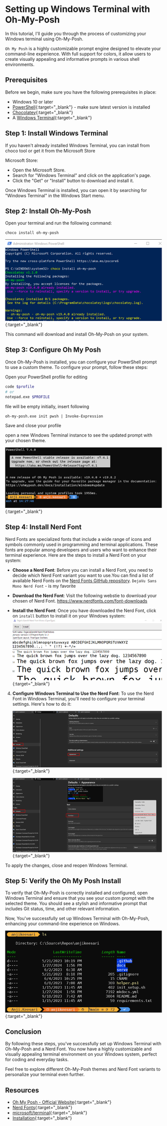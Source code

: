 # **Setting up Windows Terminal with Oh-My-Posh**

In this tutorial, I'll guide you through the process of customizing your Windows terminal using Oh-My-Posh. 

`Oh My Posh` is a highly customizable prompt engine designed to elevate your command-line experience. With full support for colors, it allow users to create visually appealing and informative prompts in various shell environments.

## **Prerequisites**

Before we begin, make sure you have the following prerequisites in place:

- Windows 10 or later
- [PowerShell](https://learn.microsoft.com/en-us/powershell/scripting/install/installing-powershell-on-windows?view=powershell-7.4){:target="_blank"} - make sure latest version is installed
- [Chocolatey](../developertools/software/windows.md#install-chocolatey){:target="_blank"}
- A [Windows Terminal](../developertools/software/windows.md#windows-terminal){:target="_blank"}


## **Step 1: Install Windows Terminal**

If you haven't already installed Windows Terminal, you can install from choco tool or get it from the Microsoft Store

Microsoft Store:

   - Open the Microsoft Store.
   - Search for "Windows Terminal" and click on the application's page.
   - Click the "Get" or "Install" button to download and install it.

Once Windows Terminal is installed, you can open it by searching for "Windows Terminal" in the Windows Start menu.

## **Step 2: Install Oh-My-Posh**

Open your terminal and run the following command:

```shell
choco install oh-my-posh
```

[![Alt text](images/oh-my-posh-1.png)](images/oh-my-posh-1.png){:target="_blank"}


This command will download and install Oh-My-Posh on your system. 


## **Step 3: Configure Oh My Posh**

Once Oh-My-Posh is installed, you can configure your PowerShell prompt to use a custom theme. To configure your prompt, follow these steps:

Open your PowerShell profile for editing

```sh
code $profile
# or
notepad.exe $PROFILE
```

file will be empty initially, insert following

```shell
oh-my-posh.exe init pwsh | Invoke-Expression
```

Save and close your profile

<!-- oh-my-posh.exe init pwsh --config ".\clean-detailed.omp.json" | Invoke-Expression -->

 open a new Windows Terminal instance to see the updated prompt with your chosen theme.

[![Alt text](images/oh-my-posh-2.png)](images/oh-my-posh-2.png){:target="_blank"}

## **Step 4: Install Nerd Font**
Nerd Fonts are specialized fonts that include a wide range of icons and symbols commonly used in programming and terminal applications. These fonts are popular among developers and users who want to enhance their terminal experience. Here are the steps to install a Nerd Font on your system:


- **Choose a Nerd Font**: Before you can install a Nerd Font, you need to decide which Nerd Font variant you want to use.You can find a list of available Nerd Fonts on the [Nerd Fonts GitHub repository](https://github.com/ryanoasis/nerd-fonts). `DejaVu Sans Mono Nerd Font` - is my favorite

- **Download the Nerd Font**: Visit the following webstie to download your chosen of Nerd Font. <https://www.nerdfonts.com/font-downloads>

- **Install the Nerd Font**: Once you have downloaded the Nerd Font, click on `install` button to install it on your Windows system:
     [![Alt text](images/oh-my-posh-2.1.png)](images/oh-my-posh-2.1.png){:target="_blank"}


4. **Configure Windows Terminal to Use the Nerd Font**: To use the Nerd Font in Windows Terminal, you'll need to configure your terminal settings. Here's how to do it:
    
    [![Alt text](images/oh-my-posh-2.2.png)](images/oh-my-posh-2.2.png){:target="_blank"}
    
    [![Alt text](images/oh-my-posh-2.3.png)](images/oh-my-posh-2.3.png){:target="_blank"}

To apply the changes, close and reopen Windows Terminal. 

## **Step 5: Verify the Oh My Posh Install**

To verify that Oh-My-Posh is correctly installed and configured, open Windows Terminal and ensure that you see your custom prompt with the selected theme. You should see a stylish and informative prompt that includes Git status, time, and other relevant information.

Now, You've successfully set up Windows Terminal with Oh-My-Posh, enhancing your command-line experience on Windows.

[![Alt text](images/oh-my-posh-3.png)](images/oh-my-posh-3.png){:target="_blank"}

## Conclusion

By following these steps, you've successfully set up Windows Terminal with Oh-My-Posh and a Nerd Font. You now have a highly customizable and visually appealing terminal environment on your Windows system, perfect for coding and everyday tasks.

Feel free to explore different Oh-My-Posh themes and Nerd Font variants to personalize your terminal even further.

## **Resources**

- [Oh My Posh - Official Website](https://ohmyposh.dev/){:target="_blank"}
- [Nerd Fonts](https://www.nerdfonts.com/){:target="_blank"}
- [microsoft/terminal](https://github.com/microsoft/terminal){:target="_blank"}
- [Installation](https://gist.github.com/royz/e9a58f794f88ed8f601cbf39530c2936){:target="_blank"}
<!-- - [Getting Started with oh-my-posh in PowerShell and Windows Terminal](https://www.youtube.com/watch?v=OL9Mr4dzIWU){:target="_blank"} -->